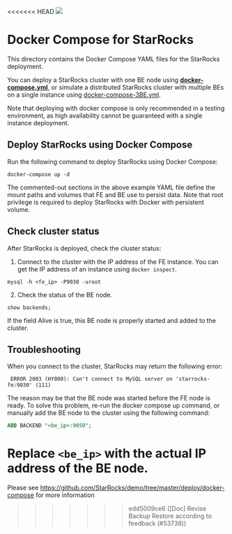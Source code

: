 <<<<<<< HEAD
<img referrerpolicy="no-referrer-when-downgrade" src="https://static.scarf.sh/a.png?x-pxid=c615c99c-0f73-4a8b-af76-1e7ab83b90b5" />

# Docker Compose for StarRocks

This directory contains the Docker Compose YAML files for the StarRocks deployment.

You can deploy a StarRocks cluster with one BE node using [**docker-compose.yml**](./docker-compose.yml), or  simulate a distributed StarRocks cluster with multiple BEs on a single instance using [docker-compose-3BE.yml](./docker-compose-3BE.yml).

Note that deploying with docker compose is only recommended in a testing environment, as high availability cannot be guaranteed with a single instance deployment.
## Deploy StarRocks using Docker Compose

Run the following command to deploy StarRocks using Docker Compose:

```shell
docker-compose up -d
```

The commented-out sections in the above example YAML file define the mount paths and volumes that FE and BE use to persist data.
Note that root privilege is required to deploy StarRocks with Docker with persistent volume. 

## Check cluster status

After StarRocks is deployed, check the cluster status:

1. Connect to the cluster with the IP address of the FE instance. You can get the IP address of an instance using `docker inspect`.

  ```shell
  mysql -h <fe_ip> -P9030 -uroot
  ```

2. Check the status of the BE node.

  ```shell
  show backends;
  ```

  If the field Alive is true, this BE node is properly started and added to the cluster.

## Troubleshooting

When you connect to the cluster, StarRocks may return the following error:

```shell
 ERROR 2003 (HY000): Can't connect to MySQL server on 'starrocks-fe:9030' (111)
```

The reason may be that the BE node was started before the FE node is ready. To solve this problem, re-run the docker compose up command, or manually add the BE node to the cluster using the following command:

```sql
ADD BACKEND "<be_ip>:9050";
```

Replace `<be_ip>` with the actual IP address of the BE node.
=======
Please see https://github.com/StarRocks/demo/tree/master/deploy/docker-compose for more information
>>>>>>> edd5009ce6 ([Doc] Revise Backup Restore according to feedback (#53738))
